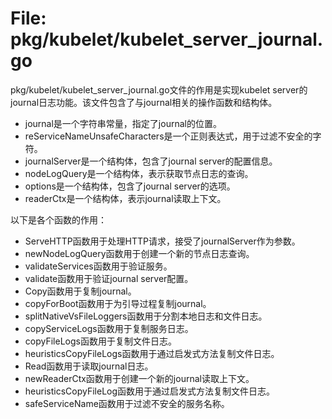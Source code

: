 # File: pkg/kubelet/kubelet_server_journal.go

pkg/kubelet/kubelet_server_journal.go文件的作用是实现kubelet server的journal日志功能。该文件包含了与journal相关的操作函数和结构体。

- journal是一个字符串常量，指定了journal的位置。
- reServiceNameUnsafeCharacters是一个正则表达式，用于过滤不安全的字符。
- journalServer是一个结构体，包含了journal server的配置信息。
- nodeLogQuery是一个结构体，表示获取节点日志的查询。
- options是一个结构体，包含了journal server的选项。
- readerCtx是一个结构体，表示journal读取上下文。

以下是各个函数的作用：

- ServeHTTP函数用于处理HTTP请求，接受了journalServer作为参数。
- newNodeLogQuery函数用于创建一个新的节点日志查询。
- validateServices函数用于验证服务。
- validate函数用于验证journal server配置。
- Copy函数用于复制journal。
- copyForBoot函数用于为引导过程复制journal。
- splitNativeVsFileLoggers函数用于分割本地日志和文件日志。
- copyServiceLogs函数用于复制服务日志。
- copyFileLogs函数用于复制文件日志。
- heuristicsCopyFileLogs函数用于通过启发式方法复制文件日志。
- Read函数用于读取journal日志。
- newReaderCtx函数用于创建一个新的journal读取上下文。
- heuristicsCopyFileLog函数用于通过启发式方法复制文件日志。
- safeServiceName函数用于过滤不安全的服务名称。

